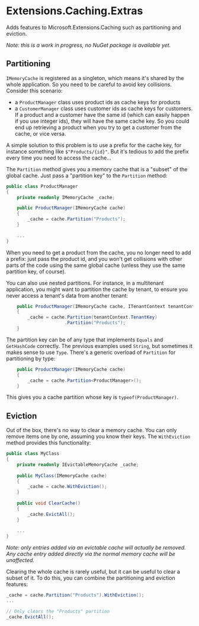 # Extensions.Caching.Extras

Adds features to Microsoft.Extensions.Caching such as partitioning and eviction.

*Note: this is a work in progress, no NuGet package is available yet.*

## Partitioning

`IMemoryCache` is registered as a singleton, which means it's shared by the whole
application. So you need to be careful to avoid key collisions. Consider this scenario:
- a `ProductManager` class uses product ids as cache keys for products
- a `CustomerManager` class uses customer ids as cache keys for customers. If a product
and a customer have the same id (which can easily happen if you use integer ids), they
will have the same cache key. So you could end up retrieving a product when you try to
get a customer from the cache, or vice versa.

A simple solution to this problem is to use a prefix for the cache key, for instance
something like `$"Products/{id}"`. But it's tedious to add the prefix every time you
need to access the cache...

The `Partition` method gives you a memory cache that is a "subset" of the global
cache. Just pass a "partition key" to the `Partition` method:

```csharp
public class ProductManager
{
    private readonly IMemoryCache _cache;

    public ProductManager(IMemoryCache cache)
    {
        _cache = cache.Partition("Products");
    }
    
    ...
}
```
When you need to get a product from the cache, you no longer need to add a prefix:
just pass the product id, and you won't get collisions with other parts of the code
using the same global cache (unless they use the same partition key, of course).

You can also use nested partitions. For instance, in a multitenant application, you
might want to partition the cache by tenant, to ensure you never access a tenant's
data from another tenant:

```csharp
    public ProductManager(IMemoryCache cache, ITenantContext tenantContext)
    {
        _cache = cache.Partition(tenantContext.TenantKey)
                      .Partition("Products");
    }
```

The partition key can be of any type that implements `Equals` and `GetHashCode`
correctly. The previous examples used `String`, but sometimes it makes sense to
use `Type`. There's a generic overload of `Partition` for partitioning by
type:

```csharp
    public ProductManager(IMemoryCache cache)
    {
        _cache = cache.Partition<ProductManager>();
    }
```
This gives you a cache partition whose key is `typeof(ProductManager)`.

## Eviction

Out of the box, there's no way to clear a memory cache. You can only remove items one
by one, assuming you know their keys. The `WithEviction` method provides this
functionality:

```csharp
public class MyClass
{
    private readonly IEvictableMemoryCache _cache;
    
    public MyClass(IMemoryCache cache)
    {
        _cache = cache.WithEviction();
    }
    
    public void ClearCache()
    {
        _cache.EvictAll();
    }
    
    ...
}
```

*Note: only entries added via an evictable cache will actually be removed. Any cache
entry added directly via the normal memory cache will be unaffected.*

Clearing the whole cache is rarely useful, but it can be useful to clear a subset of
it. To do this, you can combine the partitioning and eviction features:

```csharp
_cache = cache.Partition("Products").WithEviction();
...

// Only clears the "Products" partition
_cache.EvictAll();
```
